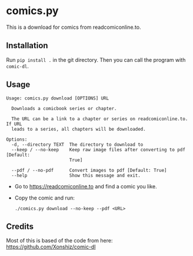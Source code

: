 # comics.py

This is a download for comics from readcomiconline.to.

## Installation

Run `pip install .` in the git directory.
Then you can call the program with `comic-dl`.

## Usage

```help
Usage: comics.py download [OPTIONS] URL

  Downloads a comicbook series or chapter.

  The URL can be a link to a chapter or series on readcomiconline.to. If URL
  leads to a series, all chapters will be downloaded.

Options:
  -d, --directory TEXT  The directory to download to
  --keep / --no-keep    Keep raw image files after converting to pdf [Default:
                        True]

  --pdf / --no-pdf      Convert images to pdf [Default: True]
  --help                Show this message and exit.
```

- Go to <https://readcomiconline.to> and find a comic you like.
- Copy the comic and run:

  ```shell
  ./comics.py download --no-keep --pdf <URL>
  ```

## Credits

Most of this is based of the code from here:
<https://github.com/Xonshiz/comic-dl>
